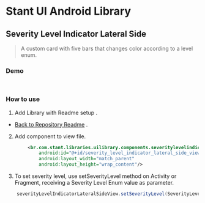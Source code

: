# Stant UI Android Library

## Severity Level Indicator Lateral Side
> A custom card with five bars that changes color according to a level enum.

### Demo

<p>
  <img src="https://raw.githubusercontent.com/stantmob/stant-ui-android-library/master/ui-library/src/main/java/br/com/stant/libraries/uilibrary/components/severitylevelindicatorlateralsideview/doc/severity_level_indicator_lateral_side_view.png"  width="15">
</p>

### How to use

1. Add Library with Readme setup .
* [Back to Repository Readme](https://github.com/stantmob/stant-ui-android-library#how-add-into-your-project) .

2. Add component to view file.
```xml
        <br.com.stant.libraries.uilibrary.components.severitylevelindicatorlateralsideview.SeverityLevelIndicatorLateralSideView
            android:id="@+id/severity_level_indicator_lateral_side_view"
            android:layout_width="match_parent"
            android:layout_height="wrap_content"/>
```

3. To set severity level, use setSeverityLevel method on Activity or Fragment, receiving a Severity Level Enum value as parameter.
```java
    severityLevelIndicatorLateralSideView.setSeverityLevel(SeverityLevelEnum.GRAVE);
```